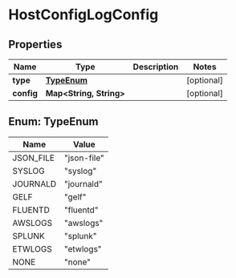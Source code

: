 
# HostConfigLogConfig

## Properties
Name | Type | Description | Notes
------------ | ------------- | ------------- | -------------
**type** | [**TypeEnum**](#TypeEnum) |  |  [optional]
**config** | **Map&lt;String, String&gt;** |  |  [optional]


<a name="TypeEnum"></a>
## Enum: TypeEnum
Name | Value
---- | -----
JSON_FILE | &quot;json-file&quot;
SYSLOG | &quot;syslog&quot;
JOURNALD | &quot;journald&quot;
GELF | &quot;gelf&quot;
FLUENTD | &quot;fluentd&quot;
AWSLOGS | &quot;awslogs&quot;
SPLUNK | &quot;splunk&quot;
ETWLOGS | &quot;etwlogs&quot;
NONE | &quot;none&quot;



